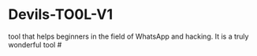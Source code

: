 # Devils-TO0L-V1
 tool that helps beginners in the field of WhatsApp and hacking. It is a truly wonderful tool #
